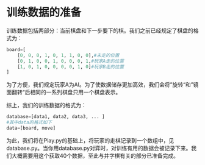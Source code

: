 # 训练数据的准备

训练数据包括两部分：当前棋盘和下一步要下的棋。我们之前已经规定了棋盘的格式为：

~~~python
board=[
    [0, 0, 0, 1, 0, 1, 1, 0, 0],#未走的位置
    [0, 1, 0, 0, 1, 0, 0, 0, 1,#玩家A走的位置
    [1, 0, 1, 0, 0, 0, 0, 1, 0]#玩家B走的位置
]
~~~

为了方便，我们规定玩家A为AI。为了使数据储存更加高效，我们会将”旋转“和”镜面翻转“后相同的一系列棋盘只用一个棋盘表示。



综上，我们的训练数据的格式为：

~~~python
database=[data1, data2, data3, ... ]
#其中data的格式如下
data=[board, move]
~~~

为此，我们将在Play.py的基础上，将玩家的走棋记录到一个数组中，见database.py。当你用database.py对弈时，对训练有用的数据会被记录下来。我们大概需要用这个获取40个数据，至此与井字棋有关的部分已准备完成。